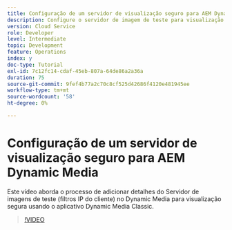 ```yaml
---
title: Configuração de um servidor de visualização seguro para AEM Dynamic Media
description: Configure o servidor de imagem de teste para visualização segura usando o aplicativo AEM Dynamic Media Classic.
version: Cloud Service
role: Developer
level: Intermediate
topic: Development
feature: Operations
index: y
doc-type: Tutorial
exl-id: 7c12fc14-cdaf-45eb-807a-64de86a2a36a
duration: 75
source-git-commit: 9fef4b77a2c70c8cf525d42686f4120e481945ee
workflow-type: tm+mt
source-wordcount: '58'
ht-degree: 0%

---
```


# Configuração de um servidor de visualização seguro para AEM Dynamic Media

Este vídeo aborda o processo de adicionar detalhes do Servidor de imagens de teste (filtros IP do cliente) no Dynamic Media para visualização segura usando o aplicativo Dynamic Media Classic.

>[!VIDEO](https://video.tv.adobe.com/v/335462?quality=12&learn=on)
